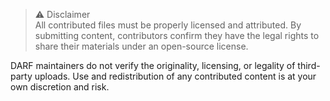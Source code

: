 > ⚠️ Disclaimer  
All contributed files must be properly licensed and attributed. By submitting content, contributors confirm they have the legal rights to share their materials under an open-source license.  

DARF maintainers do not verify the originality, licensing, or legality of third-party uploads. Use and redistribution of any contributed content is at your own discretion and risk.
